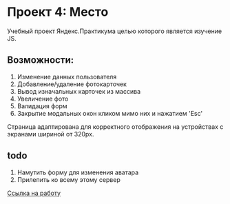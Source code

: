 # Проект 4: Место
Учебный проект Яндекс.Практикума целью которого является изучение JS.
## Возможности:
1. Изменение данных пользователя
2. Добавление/удаление фотокарточек
3. Вывод изначальных карточек из массива
4. Увеличение фото
5. Валидация форм
6. Закрытие модальных окон кликом мимо них и нажатием 'Esc'

Страница адаптирована для корректного отображения на устройствах с экранами шириной от 320px.

## todo
1. Намутить форму для изменения аватара
2. Прилепить ко всему этому сервер

[Ссылка на работу](https://fry13.github.io/mesto/)

